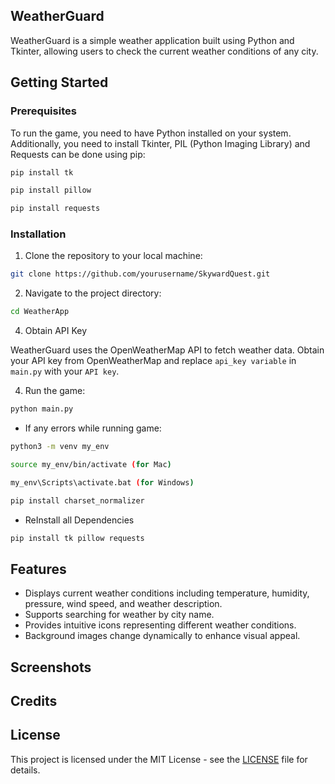 
## WeatherGuard
WeatherGuard is a simple weather application built using Python and Tkinter, allowing users to check the current weather conditions of any city.

## Getting Started
### Prerequisites
To run the game, you need to have Python installed on your system. Additionally, you need to install Tkinter, PIL (Python Imaging Library) and Requests can be done using pip:


```bash
pip install tk
```

```bash
pip install pillow
```

```bash
pip install requests
```
### Installation
1. Clone the repository to your local machine:
```bash
git clone https://github.com/yourusername/SkywardQuest.git
```

2. Navigate to the project directory:
```bash
cd WeatherApp
```
4. Obtain API Key

WeatherGuard uses the OpenWeatherMap API to fetch weather data. Obtain your API key from OpenWeatherMap and replace `api_key variable` in `main.py` with your `API key`.

4. Run the game:

```bash
python main.py
```

- If any errors while running game:
```bash
python3 -m venv my_env
```

```bash
source my_env/bin/activate (for Mac)
```
```bash
my_env\Scripts\activate.bat (for Windows)
```

```bash
pip install charset_normalizer
```

- ReInstall all Dependencies

```bash
pip install tk pillow requests
```


## Features

- Displays current weather conditions including temperature, humidity, pressure, wind speed, and weather description.
- Supports searching for weather by city name.
- Provides intuitive icons representing different weather conditions.
- Background images change dynamically to enhance visual appeal.

## Screenshots

## Credits



## License
This project is licensed under the MIT License - see the [LICENSE](/) file for details.


